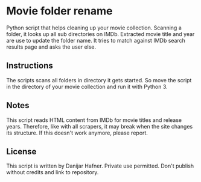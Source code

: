 Movie folder rename
===================

Python script that helps cleaning up your movie collection. Scanning a folder, it looks up all sub directories on IMDb. Extracted movie title and year are use to update the folder name. It tries to match against IMDb search results page and asks the user else.

Instructions
------------

The scripts scans all folders in directory it gets started. So move the script in the directory of your movie collection and run it with Python 3.

Notes
-----

This script reads HTML content from IMDb for movie titles and release years. Therefore, like with all scrapers, it may break when the site changes its structure. If this doesn't work anymore, please report.

License
-------

This script is written by Danijar Hafner. Private use permitted. Don't publish without credits and link to repository.
